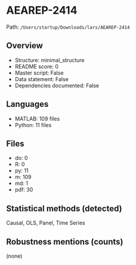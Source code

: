# AEAREP-2414

Path: `/Users/startup/Downloads/lars/AEAREP-2414`

## Overview
- Structure: minimal_structure
- README score: 0
- Master script: False
- Data statement: False
- Dependencies documented: False

## Languages
- MATLAB: 109 files
- Python: 11 files

## Files
- do: 0
- R: 0
- py: 11
- m: 109
- md: 1
- pdf: 30

## Statistical methods (detected)
Causal, OLS, Panel, Time Series

## Robustness mentions (counts)
(none)